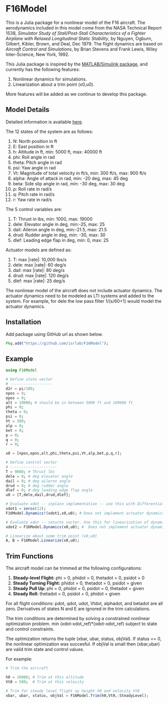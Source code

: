 # F16Model

This is a Julia package for a nonlinear model of the F16 aircraft. The aerodynamics included in this model come from the NASA Technical Report 1538, *Simulator Study of Stall/Post-Stall Characteristics of a Fighter Airplane with Relaxed Longitudinal Static Stability*, by Nguyen, Ogburn, Gilbert, Kibler, Brown, and Deal, Dec 1979. The flight dynamics are based on *Aircraft Control and Simulations*, by Brian Stevens and Frank Lewis, Wiley Inter-Science, New York, 1992. 

This Julia package is inspired by the [MATLAB/Simulink package](https://dept.aem.umn.edu/~balas/darpa_sec/SEC.Software.html), and currently has the following features:

1. Nonlinear dynamics for simulations.
2. Linearization about a trim point (x0,u0).

More features will be added as we continue to develop this package.

## Model Details 
Detailed information is available [here](https://dept.aem.umn.edu/~balas/darpa_sec/software/F16Manual.pdf).

The 12 states of the system are as follows:

1. N: North position in ft
1. E: East position in ft
1. h: Altitude in ft, min: 5000 ft, max: 40000 ft
1. phi: Roll angle in rad
1. theta: Pitch angle in rad
1. psi: Yaw angle in rad
1. Vt: Magnitude of total velocity in ft/s, min: 300 ft/s, max: 900 ft/s
1. alpha: Angle of attack in rad, min: -20 deg, max: 45 deg
1. beta: Side slip angle in rad, min: -30 deg, max: 30 deg
1. p: Roll rate in rad/s
1. q: Pitch rate in rad/s
1. r: Yaw rate in rad/s

The 5 control variables are:

1. T: Thrust in lbs, min: 1000, max: 19000 
1. dele: Elevator angle in deg, min:-25, max: 25
1. dail: Aileron angle in deg, min:-21.5, max: 21.5
1. drud: Rudder angle in deg, min: -30, max: 30
1. dlef: Leading edge flap in deg, min: 0, max: 25

Actuator models are defined as:

1. T: max |rate|: 10,000 lbs/s 
1. dele: max |rate|: 60 deg/s
1. dail: max |rate|: 80 deg/s
1. drud: max |rate|: 120 deg/s
1. dlef: max |rate|: 25 deg/s

The nonlinear model of the aircraft does not include actuator dynamics. 
The actuator dynamics need to be modeled as LTI systems and added to the system.
For example, for dele the low pass filter 1/(s/60+1) would model the actuator dynamics.

## Installation
Add package using GitHub url as shown below.

``` julia
Pkg.add("https://github.com/isrlab/F16Model");
```

## Example

``` julia
using F16Model

# Define state vector
# -------------------
d2r = pi/180;
npos = 0;
epos = 0;
alt = 10000; # should be in between 5000 ft and 100000 ft
phi = 0;
theta = 0;
psi = 0;
Vt = 300;
alp = 0;
bet = 0;
p = 0;
q = 0;
r = 0;

x0 = [npos,epos,alt,phi,theta,psi,Vt,alp,bet,p,q,r];

# Define control vector
# ---------------------
T = 9000; # Thrust lbs
dele = 0; # deg elevator angle
dail = 0; # deg aileron angle
drud = 0; # deg rudder angle
dlef = 0; # deg leading edge flap angle
u0 = [T,dele,dail,drud,dlef];

# Evaluate xdot -- inplace implementation -- use this with DifferentialEquations package.
xdot1 = zeros(12);
F16Model.Dynamics!(xdot1,x0,u0); # Does not implement actuator dynamics.

# Evaluate xdot -- returns vector. Use this for linearization of dynamics, etc.
xdot2 = F16Model.Dynamics(x0,u0); #  Does not implement actuator dynamics.

# Linearize about some trim point (x0,u0)
A, B = F16Model.Linearize(x0,u0);
```

## Trim Functions

The aircraft model can be trimmed at the following configurations:

1. **Steady-level Flight:** phi = 0, phidot = 0, thetadot = 0, psidot = 0
2. **Steady Turning Flight:** phidot = 0, thetadot = 0, psidot = given
3. **Steady Pull Up:** phi = 0, phidot = 0, psidot = 0, thetadot = given
4. **Steady Roll:** thetadot = 0, psidot = 0, phidot = given

For all flight conditions: pdot, qdot, udot, Vtdot, alphadot, and betadot are all zero. Derivatives of states N and E are ignored in the trim calculations.

The trim conditions are determined by solving a constrained nonlinear optimization problem.
min (xdot-xdot_ref)*(xdot-xdot_ref) subject to state and control constraints. 

The optimization returns the tuple (xbar, ubar, status, objVal). 
If status == 0, the nonlinear optimization was succesful.
If objVal is small then (xbar,ubar) are valid trim state and control values.

For example:

```julia
# Trim the aircraft

h0 = 10000; # Trim at this altitude
Vt0 = 500;  # Trim at this velocity

# Trim for steady level flight ay height h0 and velocity Vt0
xbar, ubar, status, objVal = F16Model.Trim(h0,Vt0,:SteadyLevel); 